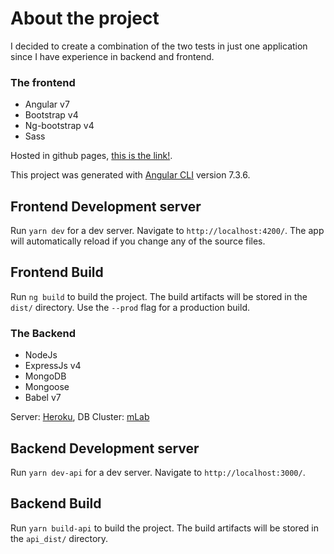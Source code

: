 # About the project

I decided to create a combination of the two tests in just one application since I have experience in backend and frontend.

### The frontend

- Angular v7
- Bootstrap v4
- Ng-bootstrap v4
- Sass

Hosted in github pages, [this is the link!](https://sanserna.github.io/rule-of-thumb/).

This project was generated with [Angular CLI](https://github.com/angular/angular-cli) version 7.3.6.

## Frontend Development server

Run `yarn dev` for a dev server. Navigate to `http://localhost:4200/`. The app will automatically reload if you change any of the source files.

## Frontend Build

Run `ng build` to build the project. The build artifacts will be stored in the `dist/` directory. Use the `--prod` flag for a production build.

### The Backend

- NodeJs
- ExpressJs v4
- MongoDB
- Mongoose
- Babel v7

Server: [Heroku](https://www.heroku.com/), DB Cluster: [mLab](https://mlab.com/)

## Backend Development server

Run `yarn dev-api` for a dev server. Navigate to `http://localhost:3000/`.

## Backend Build

Run `yarn build-api` to build the project. The build artifacts will be stored in the `api_dist/` directory.
